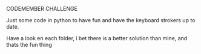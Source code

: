 CODEMEMBER CHALLENGE

Just some code in python to have fun and have the keyboard strokers up to date.

Have a look en each folder, i bet there is a better solution than mine, and thats the fun thing

